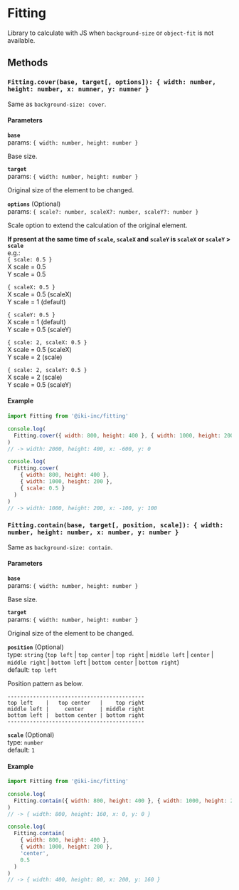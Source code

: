 # Fitting

Library to calculate with JS when `background-size` or `object-fit` is not available.

## Methods

### `Fitting.cover(base, target[, options]): { width: number, height: number, x: numner, y: numner }`

Same as `background-size: cover`.

#### Parameters

**`base`**  
params: `{ width: number, height: number }`

Base size.

**`target`**  
params: `{ width: number, height: number }`

Original size of the element to be changed.

**`options`** (Optional)  
params: `{ scale?: number, scaleX?: number, scaleY?: number }`

Scale option to extend the calculation of the original element.

**If present at the same time of `scale`, `scaleX` and `scaleY` is `scaleX` or `scaleY` > `scale`**  
e.g.:  
`{ scale: 0.5 }`  
X scale = 0.5  
Y scale = 0.5

`{ scaleX: 0.5 }`  
X scale = 0.5 (scaleX)  
Y scale = 1 (default)

`{ scaleY: 0.5 }`  
X scale = 1 (default)  
Y scale = 0.5 (scaleY)

`{ scale: 2, scaleX: 0.5 }`  
X scale = 0.5 (scaleX)  
Y scale = 2 (scale)

`{ scale: 2, scaleY: 0.5 }`  
X scale = 2 (scale)  
Y scale = 0.5 (scaleY)

#### Example

```js
import Fitting from '@iki-inc/fitting'

console.log(
  Fitting.cover({ width: 800, height: 400 }, { width: 1000, height: 200 })
)
// -> width: 2000, height: 400, x: -600, y: 0

console.log(
  Fitting.cover(
    { width: 800, height: 400 },
    { width: 1000, height: 200 },
    { scale: 0.5 }
  )
)
// -> width: 1000, height: 200, x: -100, y: 100
```

### `Fitting.contain(base, target[, position, scale]): { width: number, height: number, x: number, y: number }`

Same as `background-size: contain`.

#### Parameters

**`base`**  
params: `{ width: number, height: number }`

Base size.

**`target`**  
params: `{ width: number, height: number }`

Original size of the element to be changed.

**`position`** (Optional)  
type: `string` (`top left` | `top center` | `top right` | `middle left` | `center` | `middle right` | `bottom left`
| `bottom center` | `bottom right`)  
default: `top left`

Position pattern as below.

```
-------------------------------------------
top left    |   top center   |    top right
middle left |     center     | middle right
bottom left |  bottom center | bottom right
-------------------------------------------
```

**`scale`** (Optional)  
type: `number`  
default: `1`

#### Example

```js
import Fitting from '@iki-inc/fitting'

console.log(
  Fitting.contain({ width: 800, height: 400 }, { width: 1000, height: 200 })
)
// -> { width: 800, height: 160, x: 0, y: 0 }

console.log(
  Fitting.contain(
    { width: 800, height: 400 },
    { width: 1000, height: 200 },
    'center',
    0.5
  )
)
// -> { width: 400, height: 80, x: 200, y: 160 }
```
